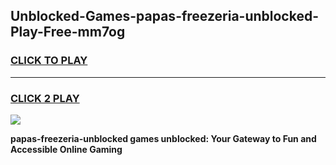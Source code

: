 
## Unblocked-Games-papas-freezeria-unblocked-Play-Free-mm7og
<h3>
<a href="https://premium76.site?title=papas-freezeria-unblocked&ref=10A">CLICK TO PLAY</a></h3>
<hr>

<h3>
<a href="https://premium76.site?title=papas-freezeria-unblocked&ref=10A">CLICK 2 PLAY</a>
  
</h3>

<a href="https://premium76.site?title=papas-freezeria-unblocked&ref=10A"><img src="https://clearcache.store/games.png"></a>


**papas-freezeria-unblocked games unblocked: Your Gateway to Fun and Accessible Online Gaming**
